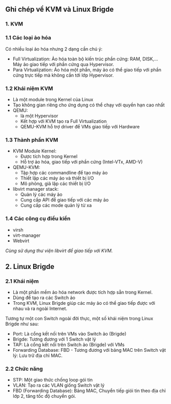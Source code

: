 ## Ghi chép về KVM và Linux Brigde

### 1. KVM

### 1.1 Các loại ảo hóa

Có nhiều loại ảo hóa nhưng 2 dạng cần chú ý:
- Full Virtualization: Ảo hóa toàn bộ kiến trúc phần cứng: RAM, DISK,... Máy ảo giao tiếp với phần cứng qua Hypervisor.
- Para Virtualization: Ảo hóa một phần, máy ảo có thể giao tiếp với phần cứng trực tiếp mà không cần tới lớp Hypervisor.

### 1.2 Khái niệm KVM

- Là một module trong Kernel của Linux
- Tạo không gian riêng cho ứng dụng có thể chạy với quyền hạn cao nhất
- QEMU:
	- là một Hypervisor
	- Kết hợp với KVM tạo ra Full Virtualization
	- QEMU-KVM hỗ trợ driver để VMs giao tiếp với Hardware

### 1.3 Thành phần KVM

- KVM Module Kernel:
	- Được tích hợp trong Kernel
	- Hỗ trợ ảo hóa, giao tiếp với phần cứng (Intel-VTx, AMD-V)
- QEMU-KVM:
	- Tập hợp các commandline để tạo máy ảo
	- Thiết lập các máy ảo và thiết bị I/O
	- Mô phỏng, giả lập các thiết bị I/O
- libvirt manager stack:
	- Quản lý các máy ảo
	- Cung cấp API để giao tiếp với các máy ảo
	- Cung cấp các mode quản lý từ xa

### 1.4 Các công cụ điều kiển

- virsh
- virt-manager
- Webvirt

*Cùng sử dụng thư viện libvirt để giao tiếp với KVM.*

## 2. Linux Brigde

### 2.1 Khái niệm

- Là một phần mềm ảo hóa network được tích hợp sẵn trong Kernel.
- Dùng để tạo ra các Switch ảo
- Trong KVM, Linux Brigde giúp các máy ảo có thể giao tiếp được với nhau và ra ngoài Internet.


Tương tự một con Switch ngoài đời thực, một số khái niệm trong Linux Brigde như sau:

- Port: Là cổng kết nối trên VMs vào Switch ảo (Brigde)
- Brigde: Tương đương với 1 Switch vật lý
- TAP: Là cổng kết nối trên Switch ảo (Brigde) với VMs
- Forwarding Database: FBD - Tương đương với bảng MAC trên Switch vật lý: Lưu trữ địa chỉ MAC.

### 2.2 Chức năng

- STP: Một giao thức chống loop gói tin
- VLAN: Tạo ra các VLAN giống Switch vật lý
- FBD (Forwarding Database): Bảng MAC, Chuyển tiếp giói tin theo địa chỉ lớp 2, tăng tốc độ chuyển gói.